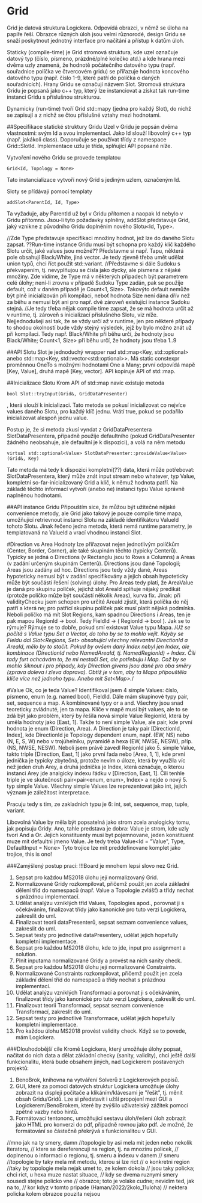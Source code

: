 # Grid

Grid je datová struktura Logickera. Odpovídá obrazci, v němž se úloha na papíře řeší. Obrazce různých úloh jsou velmi různorodé, design Gridu se snaží poskytnout jednotný interface pro načítání a přístup k datům úloh.

Staticky (compile-time) je Grid stromová struktura, kde uzel označuje datový typ (číslo, písmeno, prázdné/plné kolečko atd.) a kde hrana mezi dvěma uzly znamená, že hodnotě počátečního datového typu (např. souřadnice políčka ve čtvercovém gridu) se přiřazuje hodnota koncového datového typu (např. číslo 1-9, které patří do políčka o daných souřadnicích). Hrany Gridu se označují názvem Slot. Stromová struktura Gridu je popsaná jako c++ typ, který lze instanciovat a získat tak run-time instanci Gridu s příslušnou strukturou.

Dynamicky (run-time) tvoří Grid std::mapy (jedna pro každý Slot), do nichž se zapisují a z nichž se čtou příslušné vztahy mezi hodnotami.

##Specifikace statické struktury Gridu
Uzel v Gridu je popsán dvěma vlastnostmi: svým Id a svou implementací. Jako Id slouží libovolný c++ typ (např. jakákoli class). Doporučuje se používat třídy z namespace Grid::SlotId. Implementace uzlu je třída, splňující API popsané níže.

Vytvoření nového Gridu se provede templatou

    Grid<Id, Topology = None>

Tato instancializace vytvoří nový Grid s jediným uzlem, označeným Id.

Sloty se přídávají pomocí templaty

    addSlot<ParentId, Id, Type>

Ta vyžaduje, aby ParentId už byl v Gridu přítomen a naopak Id nebylo v Gridu přítomno. Jsou-li tyto požadavky splněny, addSlot představuje Grid, jaký vznikne z původního Gridu doplněním nového Slotu<Id, Type>.

//Zde Type představuje specifikaci množiny hodnot, jež lze do daného Slotu zapsat. ??Run-time instance Gridu musí být schopna pro každý klíč každého Slotu určit, jaké values jsou možné?? Představme si např. Tapu, některá pole obsahují Black/White, jiná vector<Count>. Je tedy zjevně třeba umět udělat union typů, chci říct použít std::variant. 
//Představme si dále Sudoku s překvapením, tj. nevyplňujou se čísla jako dycky, ale písmena z nějaké množiny. Zde vidíme, že Type má v některých případech být parametrem celé úlohy; není-li zrovna v případě Sudoku Type zadán, pak se použije default, což v daném případě je Count<1, Size>. Takovýto default nemůže být plně inicializován při kompilaci, neboť hodnota Size není dána dřív než za běhu a nemusí být ani pro např. dvě zároveň existující instance Sudoku stejná.
//Je tedy třeba nějak compile time zapsat, že se má hodnota určit až v runtime, tj. zároveň s inicializací příslušného Slotu, viz níže. Nejjednodušeji asi tak, že se vždy určí až v runtime, jen pro některé případy to shodou okolností bude vždy stejný výsledek, jejž by bylo možno znát už při kompilaci. Tedy např. Black/White při běhu určí, že hodnoty jsou Black/White; Count<1, Size> při běhu určí, že hodnoty jsou třeba 1..9

##API Slotu
Slot je jednoduchý wrapper nad std::map<Key, std::optional<Value>> anebo std::map<Key, std::vector<std::optional<Value>>>. Má static constexpr proměnnou OneTo s možnými hodnotami One a Many; první odpovídá mapě [Key, Value], druhá mapě [Key, vector<Value>]. API kopíruje API of std::map. 

##Inicializace Slotu
Krom API of std::map navíc existuje metoda 

    bool Slot::tryInput(Grid&, GridDataPresenter)

, která slouží k inicializaci. Tato metoda se pokusí inicializovat co nejvíce values daného Slotu, pro každý klíč jednu. Vrátí true, pokud se podařilo inicializovat alespoň jednu value.

Postup je, že si metoda zkusí vyndat z GridDataPresentera SlotDataPresentera, případně použije defaultního (pokud GridDataPresenter žádného neobsahuje, ale defaultní je k dispozici), a volá na něm metodu 

    virtual std::optional<Value> SlotDataPresenter::provideValue<Value>(Grid&, Key)

Tato metoda má tedy k dispozici kompletní(??) data, která může potřebovat: SlotDataPresentera, který může znát input stream nebo whatever, typ Value, kompletní so-far-inicializovaný Grid a klíč, k němuž hodnota patří. Na základě těchto informací vytvoří (anebo ne) instanci typu Value správně naplněnou hodnotami.

##API instance Gridu
Připouštím sice, že můžou být užitečné nějaké convenience metody, ale Grid jako takový je pouze compile time mapa, umožňující retrievnout instanci Slotu na základě identifikátoru ValueId tohoto Slotu. Jinak řečeno jedna metoda, která nemá runtime parametry, je templatovaná na ValueId a vrací vhodnou instanci Slot.


#Direction vs Area
Hodnoty lze přiřazovat nejen jednotlivým políčkům (Center, Border, Corner), ale také skupinám těchto (typicky Centerů). Typicky se jedná o Directions (v Rectanglu jsou to Rows a Columns) a Areas (v zadání určeným skupinám Centerů). Directions jsou dané Topologií; Areas jsou zadány ad hoc. Directions jsou tedy vždy dané, Areas hypoteticky nemusí být v zadání specifikovány a jejich obsah hypoteticky může být součástí řešení (solving) úlohy. Pro Areas tedy platí, že AreaValue je daná pro skupinu políček, jejichž slot AreaId splňuje nějaký predikát (protože políčko může být součástí několik Areas), kurva fix.
Jinak: při validityChecku jsem schopen pro určité AreaId zjistit, která políčka do něj patří a která ne; pro patřící skupinu políček pak musí platit nějaká podmínka.
Neboli políčko má mít Slot Regions, kam spadnou Directions i Areas, ten je pak mapou RegionId -> bool. Tedy FieldId -> ( RegionId -> bool ). Jak se to rýmuje? Rýmuje se to dobře, pokud smí existovat Value typu Mapa. /*Už se počítá s Value typu Set a Vector, do toho by se to mohlo vejít. Kdyby se Fieldu dal Slot<Regions, Set<Index>> obsahující všechny relevantní DirectionId a AreaId, mělo by to stačit. Pokud by ovšem daný Index nebyl jen Index, ale kombinace (DirectionId nebo NamedAreaId, tj. NamedRegionId) + Index. Čili tady furt ochcávám to, že mi nestačí Set, ale potřebuju i Map. Což by se mohlo šiknout i pro případy, kdy Direction givens jsou dané pro oba směry (zprava doleva i zleva doprava). Obtíž je v tom, aby ta Mapa připouštěla klíče více než jednoho typu. Anebo mít Set<Map<xx>>.*/

#Value
Ok, co je teda Value? Identifikoval jsem 4 simple Values: číslo, písmeno, enum (e.g. named bool), FieldId. Dále mám skupinové typy pair, set, sequence a map. A kombinované typy or a and.
Všechny jsou snad teoreticky zvládnuté, jen ta mapa. Klíče v mapě musí být values, ale to se zdá být jako problém, který by řešila nová simple Value RegionId, která by uměla hodnoty jako [East, 1]. Takže to není simple Value, ale pair, kde první hodnota je enum (Direction, Area). A Direction je taky pair [DirectionId, Index], kde DirectionId je Topology dependent enum, např. (EW, NS) nebo (N, E, S, W) nebo v trojúhelníku, pyramidě a hexa (EW, NWSE, NESW), příp. (NS, NWSE, NESW). Neboli jsem právě zavedl RegionId jako 5. simple Value, takto triple [Direction, East, 1] jako první řada nebo [Area, 1, 1], kde první jednička je typicky zbytečná, protože nevím o úloze, která by využila víc než jeden druh Arey, a druhá jednička je Index, která označuje, o kterou instanci Arey jde analgicky indexu řádku v [Direction, East, 1]. Čili tenhle triple je ve skutečnosti pair<pair<enum, enum>, Index> a nejde o nový 5. typ simple Value.
Všechny simple Values lze reprezentovat jako int, jejich význam je záležitost interpretace. 

Pracuju tedy s tim, ze zakladnich typu je 6: int, set, sequence, map, tuple, variant.

Libovolná Value by měla být popsatelná jako strom zcela analogicky tomu, jak popisuju Gridy. Ano, tahle predstava je dobra: Value je strom, kde uzly tvori And a Or. Jejich konstituenty musi byt pojemnovane, jeden konstituent muze mit defaultni jmeno Value.
Je tedy treba Value<Id = "Value", Type, DefaultInput = None>
Tyto trojice lze mit preddefinovane komplet jako trojice, this is ono!

###Zamýšlený postup prací:
!!!Board je mnohem lepsi slovo nez Grid.
1) Sepsat pro každou MS2018 úlohu její normalizovaný Grid.
2) Normalizované Gridy rozkompilovat, přičemž použít jen zcela základní dělení tříd do namespaců (např. Value a Topologie zvlášť) a třídy nechat s prázdnou implementací.
3) Udělat analýzu vzniklých tříd Values, Topologies apod., porovnat ji s očekáváním, finalizovat třídy jako kanonické pro tuto verzi Logickera, zakreslit do uml.
4) Finalizovat teorii dataPresenterů, sepsat seznam convenience values, zakreslit do uml.
5) Sepsat testy pro jednotlivé dataPresentery, udělat jejich hopefully kompletní implementace.
6) Sepsat pro každou MS2018 úlohu, kde to jde, input pro assignment a solution.
7) Plnit inputama normalizované Gridy a provést na nich sanity check.
8) Sepsat pro každou MS2018 úlohu její normalizované Constraints.
9) Normalizované Constraints rozkompilovat, přičemž použít jen zcela základní dělení tříd do namespaců a třídy nechat s prázdnou implementací.
10) Udělat analýzu vzniklých Transformací a porovnat ji s očekáváním, finalizovat třídy jako kanonické pro tuto verzi Logickera, zakreslit do uml.
11) Finalizovat teorii Transformací, sepsat seznam convenience Transformací, zakreslit do uml.
12) Sepsat testy pro jednotlivé Transformace, udělat jejich hopefully kompletní implementace.
13) Pro každou úlohu MS2018 provést validity check. Když se to povede, mám Logickera.

###Dlouhodobější cíle
Kromě Logickera, který umožňuje úlohy popsat, načítat do nich data a dělat základní checky (sanity, validity), chci ještě další funkcionalitu, která bude obsahem jiných, nad Logickerem postavených projektů:
1) BenoBrok, knihovna na vytváření Solverů z Logickerových popisů.
2) GUI, které za pomoci datových struktur Logickera umožňuje úlohy zobrazit na displeji počítače a klikáním/klávesami je "řešit", tj. měnit obsah Gridu/Gridů. Lze si představit i užší propojení mezi GUI a Logickerem/BenoBrokem, které by zvýšilo uživatelský zážitek pomocí zpětné vazby nebo hintů.
3) Formátovací tentononc, umožňující sestavu úloh/řešení úloh zobrazit jako HTML pro konverzi do pdf, případně rovnou jako pdf. Je možné, že formátování se částečně překrývá s funkcionalitou v GUI.

//mno jak na ty smery, damn
//topologie by asi mela mit jeden nebo nekolik iteratoru,
//  ktere se dereferencuji na region, tj. na mnozinu policek,
//  doplnenou o informaci o regionu, tj. smeru a indexu v danem 
//  smeru
//topologie by taky mela mit metodu, kterou si lze rict
//  o konkretni region
//taky by topologie mela nejak umet to, ze kolem dokola
//  jsou taky policka; chci rict, u hexa muze nastat situace,
//  kdy se dvema ruznymi smery sousedi stejne policko vne
//  obrazce; toto je volake cudne; nevidim ted, jak na to,
//  kor kdyz v tomto pripade (Haman/2022/2kolo_11uloha) 
//  nektera policka kolem obrazce pouzita nejsou

